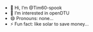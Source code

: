 - 👋 Hi, I’m @Tim60-spook
- 👀 I’m interested in openDTU
- 😄 Pronouns: none...
- ⚡ Fun fact: like solar to save money...

<!---
Tim60-spook/Tim60-spook is a ✨ special ✨ repository because its `README.md` (this file) appears on your GitHub profile.
You can click the Preview link to take a look at your changes.
--->
